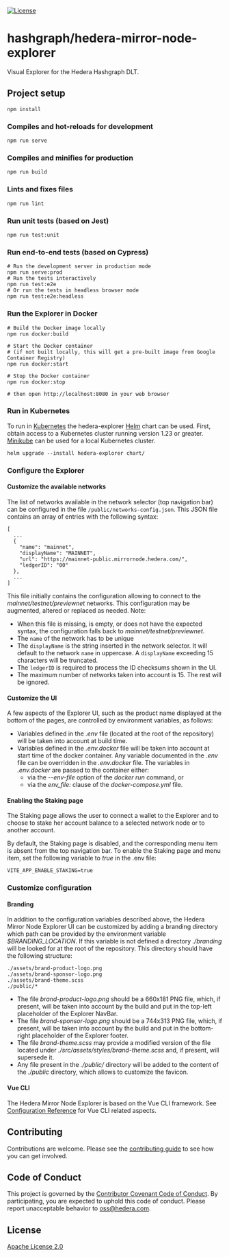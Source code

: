 [![License](https://img.shields.io/badge/License-Apache%202.0-blue.svg)](https://opensource.org/licenses/Apache-2.0)

# hashgraph/hedera-mirror-node-explorer

Visual Explorer for the Hedera Hashgraph DLT.

## Project setup

```shell
npm install
```

### Compiles and hot-reloads for development

```shell
npm run serve
```

### Compiles and minifies for production

```shell
npm run build
```

### Lints and fixes files

```shell
npm run lint
```

### Run unit tests (based on Jest)

```shell
npm run test:unit
```

### Run end-to-end tests (based on Cypress)

```shell
# Run the development server in production mode
npm run serve:prod
# Run the tests interactively
npm run test:e2e 
# Or run the tests in headless browser mode
npm run test:e2e:headless
```

### Run the Explorer in Docker

```shell
# Build the Docker image locally
npm run docker:build

# Start the Docker container
# (if not built locally, this will get a pre-built image from Google Container Registry)
npm run docker:start

# Stop the Docker container
npm run docker:stop

# then open http://localhost:8080 in your web browser
```

### Run in Kubernetes

To run in [Kubernetes](https://kubernetes.io) the hedera-explorer [Helm](https://helm.sh) chart can be used. First,
obtain access to a Kubernetes cluster running version 1.23 or greater. [Minikube](https://minikube.sigs.k8s.io/docs/)
can be used for a local Kubernetes cluster.

```shell
helm upgrade --install hedera-explorer chart/
```

### Configure the Explorer

#### Customize the available networks

The list of networks available in the network selector (top navigation bar)
can be configured in the file `/public/networks-config.json`.
This JSON file contains an array of entries with the following syntax:

```shell
[
  ...
  {
    "name": "mainnet",
    "displayName": "MAINNET",
    "url": "https://mainnet-public.mirrornode.hedera.com/",
    "ledgerID": "00"
  },
  ...
]
```

This file initially contains the configuration allowing to connect to the
_mainnet/testnet/previewnet_ networks. This configuration may be augmented, altered or
replaced as needed.
Note:
- When this file is missing, is empty, or does not have the expected syntax, 
  the configuration falls back to _mainnet/testnet/previewnet_.
- The `name` of the network has to be unique
- The `displayName` is the string inserted in the network selector. 
  It will default to the network `name` in uppercase. A `displayName`
  exceeding 15 characters will be truncated.
- The `ledgerID` is required to process the ID checksums shown in the UI.
- The maximum number of networks taken into account is 15. The rest will be ignored.

#### Customize the UI

A few aspects of the Explorer UI, such as the product name displayed at the bottom of the pages,
are controlled by environment variables, as follows:
- Variables defined in the *.env* file (located at the root of the repository) will be taken
  into account at build time. 
- Variables defined in the *.env.docker* file will be taken into account at start time of 
  the docker container. Any variable documented in the *.env* file can be overridden in
  the *.env.docker* file. The variables in *.env.docker* are passed to the container either:
  - via the *--env-file* option of the *docker run* command, or
  - via the *env_file:* clause of the *docker-compose.yml* file.

#### Enabling the Staking page

The Staking page allows the user to connect a wallet to the Explorer and to choose to stake her account balance
to a selected network node or to another account.

By default, the Staking page is disabled, and the corresponding menu item is absent from the top navigation bar.
To enable the Staking page and menu item, set the following variable to *true* in the .env file:

```shell
VITE_APP_ENABLE_STAKING=true
```

### Customize configuration

#### Branding

In addition to the configuration variables described above,
the Hedera Mirror Node Explorer UI can be customized by adding a branding
directory which path can be provided by the environment variable *$BRANDING_LOCATION*.
If this variable is not defined a directory *./branding* will be looked for
at the root of the repository.
This directory should have the following structure:

```shell
./assets/brand-product-logo.png
./assets/brand-sponsor-logo.png
./assets/brand-theme.scss
./public/*
```

- The file *brand-product-logo.png* should be a 660x181 PNG file, which, if present, will be
  taken into account by the build and put in the top-left placeholder of the Explorer NavBar.
- The file *brand-sponsor-logo.png* should be a 744x313 PNG file, which, if present, will be
  taken into account by the build and put in the bottom-right placeholder of the Explorer footer.
- The file *brand-theme.scss* may provide a modified version of the file located under
  *./src/assets/styles/brand-theme.scss* and, if present, will supersede it.
- Any file present in the *./public/* directory will be added to the content of the 
  *./public* directory, which allows to customize the favicon.

#### Vue CLI

The Hedera Mirror Node Explorer is based on the Vue CLI framework.
See [Configuration Reference](https://cli.vuejs.org/config/) for Vue CLI related aspects.

## Contributing

Contributions are welcome. Please see the
[contributing guide](https://github.com/hashgraph/.github/blob/main/CONTRIBUTING.md)
to see how you can get involved.

## Code of Conduct

This project is governed by the
[Contributor Covenant Code of Conduct](https://github.com/hashgraph/.github/blob/main/CODE_OF_CONDUCT.md). By
participating, you are expected to uphold this code of conduct. Please report unacceptable behavior
to [oss@hedera.com](mailto:oss@hedera.com).

## License

[Apache License 2.0](LICENSE)
